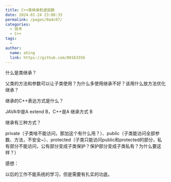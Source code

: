 ```yaml
---
title: C++类继承和虚函数
date: 2024-01-24 23:08:33
permalink: /pages/0a4c07/
categories:
  - 技术
  - C++
tags:
  - 
author: 
  name: aXing
  link: https://github.com/08163356
---
```


什么是类继承？

父类的方法和参数可以让子类使用？为什么多使用继承不好？该用什么放方法优化继承？

继承的C++表达方式是什么？

JAVA中是A extend B，C++是A 继承方式 B

继承有三种方式？

private（子类啥不能访问，那加这个有什么用？）、public（子类能访问全部参数、方法，不安全~）、protected（子类只能访问public和protected的部分，私有部分不能访问，公有部分变成子类保护？保护部分变成子类私有？为什么要这样？）



感想：

以后的工作不能系统的学习，但是需要有扎实的功底。<!-- more -->
